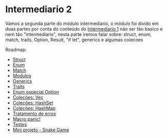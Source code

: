 # Intermediario 2

Vamos a segunda parte do módulo intermediario, o módulo foi divido em duas partes por conta do conteúdo do [Intermediario 1](../intermediary-01) não ser tão basico e nem tão "intermediario", nesta parte iremos falar sobre: struct, enum, match, traits, Option, Result, "if let", generics e algumas colecoes

Roadmap:

- [Struct](./01-structs.md)
- [Enum](./02-enums.md)
- [Match](./03-match.md)
- [Modulos](./04-modules.md)
- [Generics](./05-generics.md)
- [Traits](./06-traits.md)
- [Enum especial Option](./07-option.md)
- [Coleções: Vec](./08-vec.md)
- [Coleções: HashSet](./09-hashset.md)
- [Coleções: HashMap](./10-hashmap.md)
- [Tratamento de erros](./11-result.md)
- [Macro panic!](./12-panic.md)
- [Testes](./13-tests.md)
- [Mini projeto - Snake Game](./)